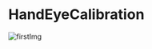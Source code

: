 # HandEyeCalibration
![firstImg](https://github.com/wanggao1990/HandEyeCalibration/blob/master/Data/Pic_2018_07_31_144843_blockId%23220.bmp)
